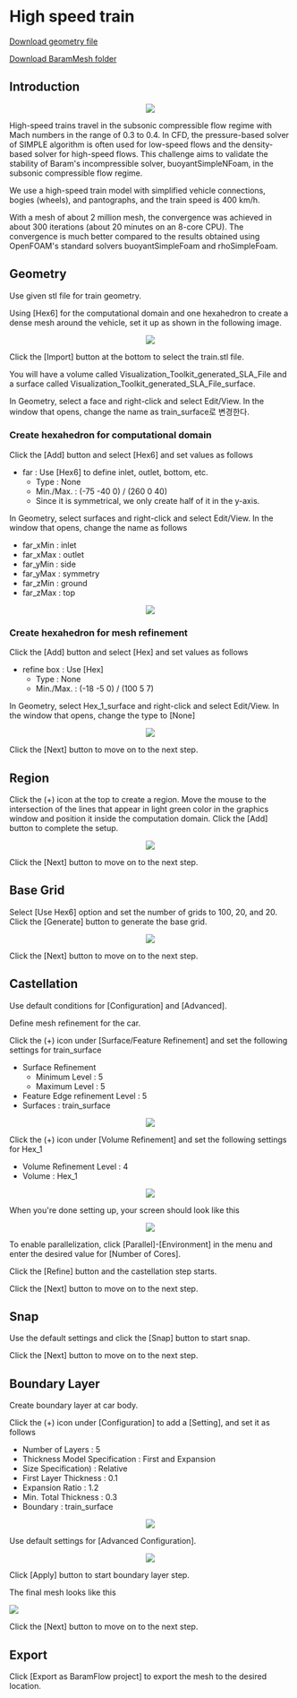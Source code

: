 # High speed train

[Download geometry file](https://drive.google.com/file/d/1r9S6y9TAx7m2eyg59KGejgYFvIazv1Px/view?usp=sharing) 

[Download BaramMesh folder](https://drive.google.com/file/d/1qZzOj1Jhs8KEwuUTqY5qBIFdF3GGnwq5/view?usp=sharing)

## Introduction 

<p style="text-align: center">
    <img src="https://github.com/nextfoam/baram-pages/raw/main/screenshots/mesh/train/intro.png"><br>
</p>

High-speed trains travel in the subsonic compressible flow regime with Mach numbers in the range of 0.3 to 0.4. In CFD, the pressure-based solver of SIMPLE algorithm is often used for low-speed flows and the density-based solver for high-speed flows. This challenge aims to validate the stability of Baram's incompressible solver, buoyantSimpleNFoam, in the subsonic compressible flow regime.

We use a high-speed train model with simplified vehicle connections, bogies (wheels), and pantographs, and the train speed is 400 km/h. 

With a mesh of about 2 million mesh, the convergence was achieved in about 300 iterations (about 20 minutes on an 8-core CPU). The convergence is much better compared to the results obtained using OpenFOAM's standard solvers buoyantSimpleFoam and rhoSimpleFoam.

<!-------------------------------------------------------------------------------------------------->
## Geometry

Use given stl file for train geometry.

Using [Hex6] for the computational domain and one hexahedron to create a dense mesh around the vehicle, set it up as shown in the following image. 

<p style="text-align: center">
    <img src="https://github.com/nextfoam/baram-pages/raw/main/screenshots/mesh/train/geom.png"><br> 
</p>

Click the [Import] button at the bottom to select the train.stl file. 

You will have a volume called Visualization\_Toolkit\_generated\_SLA\_File and a surface called Visualization\_Toolkit\_generated\_SLA\_File\_surface.

In Geometry, select a face and right-click and select Edit/View. In the window that opens, change the name as  train\_surface로 변경한다. 

### Create hexahedron for computational domain
 
Click the [Add] button and select [Hex6] and set values as follows

+ far : Use [Hex6] to define inlet, outlet, bottom, etc.
    + Type : None
    + Min./Max. : (-75 -40 0) / (260 0 40) 
    + Since it is symmetrical, we only create half of it in the y-axis. 

In Geometry, select surfaces and right-click and select Edit/View. In the window that opens, change the name as follows 

+ far\_xMin : inlet
+ far\_xMax : outlet
+ far\_yMin : side
+ far\_yMax : symmetry
+ far\_zMin : ground
+ far\_zMax : top

<p style="text-align: center">
    <img src="https://github.com/nextfoam/baram-pages/raw/main/screenshots/mesh/train/far.png"><br> 
</p>

### Create hexahedron for mesh refinement

Click the [Add] button and select [Hex] and set values as follows

* refine box : Use [Hex]
    + Type : None 
    + Min./Max. : (-18 -5 0) / (100 5 7) 
    
In Geometry, select Hex\_1\_surface and right-click and select Edit/View. In the window that opens, change the type to [None]

  <p style="text-align: center">
    <img src="https://github.com/nextfoam/baram-pages/raw/main/screenshots/mesh/train/hex.png"><br> 
</p>
   
Click the [Next] button to move on to the next step.

<!-------------------------------------------------------------------------------------------------->
## Region

Click the (+) icon at the top to create a region. Move the mouse to the intersection of the lines that appear in light green color in the graphics window and position it inside the computation domain. Click the [Add] button to complete the setup.

<p style="text-align: center">
    <img src="https://github.com/nextfoam/baram-pages/raw/main/screenshots/mesh/train/region.png"><br> 
</p>

Click the [Next] button to move on to the next step.

<!-------------------------------------------------------------------------------------------------->
## Base Grid

Select [Use Hex6] option and set the number of grids to 100, 20, and 20. Click the [Generate] button to generate the base grid.

<p style="text-align: center">
    <img src="https://github.com/nextfoam/baram-pages/raw/main/screenshots/mesh/train/baseGrid.png"><br> 
</p>

Click the [Next] button to move on to the next step.

<!-------------------------------------------------------------------------------------------------->
## Castellation

Use default conditions for [Configuration] and [Advanced].

Define mesh refinement for the car.

Click the (+) icon under [Surface/Feature Refinement] and set the following settings for train\_surface

+ Surface Refinement
    + Minimum Level : 5
    + Maximum Level : 5
+ Feature Edge refinement Level : 5 
+ Surfaces : train\_surface

<p style="text-align: center">
     <img src="https://github.com/nextfoam/baram-pages/raw/main/screenshots/mesh/train/train_refine_surface.png"><br> 
</p>

Click the (+) icon under [Volume Refinement] and set the following settings for Hex\_1

+ Volume Refinement Level : 4
+ Volume : Hex\_1

<p style="text-align: center">
     <img src="https://github.com/nextfoam/baram-pages/raw/main/screenshots/mesh/train/train_refine_volume.png"><br> 
</p>

When you're done setting up, your screen should look like this

<p style="text-align: center">
     <img src="https://github.com/nextfoam/baram-pages/raw/main/screenshots/mesh/train/train_refine_level.png"><br>
</p>

To enable parallelization, click [Parallel]-[Environment] in the menu and enter the desired value for [Number of Cores]. 

Click the [Refine] button and the castellation step starts. 

Click the [Next] button to move on to the next step.

<!-------------------------------------------------------------------------------------------------->
## Snap

Use the default settings and click the [Snap] button to start snap.

Click the [Next] button to move on to the next step.

<!-------------------------------------------------------------------------------------------------->
## Boundary Layer

Create boundary layer at car body.

Click the (+) icon under [Configuration] to add a [Setting], and set it as follows

+ Number of Layers : 5
+ Thickness Model Specification : First and Expansion
+ Size Specification) : Relative
+ First Layer Thickness : 0.1
+ Expansion Ratio : 1.2
+ Min. Total Thickness : 0.3
+ Boundary : train\_surface

<p style="text-align: center">
     <img src="https://github.com/nextfoam/baram-pages/raw/main/screenshots/mesh/train/train_blayer.png"><br> </p>

Use default settings for [Advanced Configuration].

<p style="text-align: center">
     <img src="https://github.com/nextfoam/baram-pages/raw/main/screenshots/mesh/train/boundary.png"><br> 
</p>

Click [Apply] button to start boundary layer step.

The final mesh looks like this

[![](https://github.com/nextfoam/baram-pages/raw/main/screenshots/mesh/train/train_final.png)](https://github.com/nextfoam/baram-pages/raw/main/screenshots/mesh/train/train_final.png)

Click the [Next] button to move on to the next step.

<!-------------------------------------------------------------------------------------------------->
## Export

Click [Export as BaramFlow project] to export the mesh to the desired location. 



